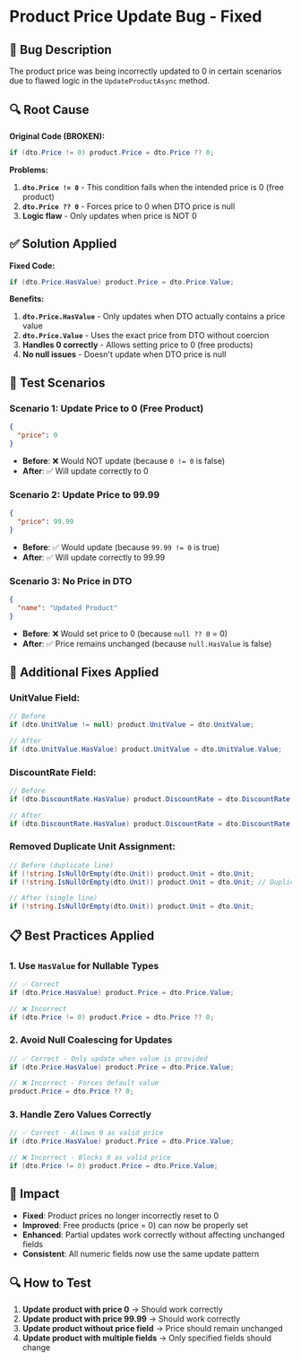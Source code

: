 # Product Price Update Bug - Fixed

## 🐛 **Bug Description**
The product price was being incorrectly updated to 0 in certain scenarios due to flawed logic in the `UpdateProductAsync` method.

## 🔍 **Root Cause**
**Original Code (BROKEN):**
```csharp
if (dto.Price != 0) product.Price = dto.Price ?? 0;
```

**Problems:**
1. **`dto.Price != 0`** - This condition fails when the intended price is 0 (free product)
2. **`dto.Price ?? 0`** - Forces price to 0 when DTO price is null
3. **Logic flaw** - Only updates when price is NOT 0

## ✅ **Solution Applied**
**Fixed Code:**
```csharp
if (dto.Price.HasValue) product.Price = dto.Price.Value;
```

**Benefits:**
1. **`dto.Price.HasValue`** - Only updates when DTO actually contains a price value
2. **`dto.Price.Value`** - Uses the exact price from DTO without coercion
3. **Handles 0 correctly** - Allows setting price to 0 (free products)
4. **No null issues** - Doesn't update when DTO price is null

## 🧪 **Test Scenarios**

### **Scenario 1: Update Price to 0 (Free Product)**
```json
{
  "price": 0
}
```
- **Before**: ❌ Would NOT update (because `0 != 0` is false)
- **After**: ✅ Will update correctly to 0

### **Scenario 2: Update Price to 99.99**
```json
{
  "price": 99.99
}
```
- **Before**: ✅ Would update (because `99.99 != 0` is true)
- **After**: ✅ Will update correctly to 99.99

### **Scenario 3: No Price in DTO**
```json
{
  "name": "Updated Product"
}
```
- **Before**: ❌ Would set price to 0 (because `null ?? 0` = 0)
- **After**: ✅ Price remains unchanged (because `null.HasValue` is false)

## 🔧 **Additional Fixes Applied**

### **UnitValue Field:**
```csharp
// Before
if (dto.UnitValue != null) product.UnitValue = dto.UnitValue;

// After
if (dto.UnitValue.HasValue) product.UnitValue = dto.UnitValue.Value;
```

### **DiscountRate Field:**
```csharp
// Before
if (dto.DiscountRate.HasValue) product.DiscountRate = dto.DiscountRate;

// After
if (dto.DiscountRate.HasValue) product.DiscountRate = dto.DiscountRate.Value;
```

### **Removed Duplicate Unit Assignment:**
```csharp
// Before (duplicate line)
if (!string.IsNullOrEmpty(dto.Unit)) product.Unit = dto.Unit;
if (!string.IsNullOrEmpty(dto.Unit)) product.Unit = dto.Unit; // Duplicate!

// After (single line)
if (!string.IsNullOrEmpty(dto.Unit)) product.Unit = dto.Unit;
```

## 📋 **Best Practices Applied**

### **1. Use `HasValue` for Nullable Types**
```csharp
// ✅ Correct
if (dto.Price.HasValue) product.Price = dto.Price.Value;

// ❌ Incorrect
if (dto.Price != 0) product.Price = dto.Price ?? 0;
```

### **2. Avoid Null Coalescing for Updates**
```csharp
// ✅ Correct - Only update when value is provided
if (dto.Price.HasValue) product.Price = dto.Price.Value;

// ❌ Incorrect - Forces default value
product.Price = dto.Price ?? 0;
```

### **3. Handle Zero Values Correctly**
```csharp
// ✅ Correct - Allows 0 as valid price
if (dto.Price.HasValue) product.Price = dto.Price.Value;

// ❌ Incorrect - Blocks 0 as valid price
if (dto.Price != 0) product.Price = dto.Price.Value;
```

## 🚀 **Impact**
- **Fixed**: Product prices no longer incorrectly reset to 0
- **Improved**: Free products (price = 0) can now be properly set
- **Enhanced**: Partial updates work correctly without affecting unchanged fields
- **Consistent**: All numeric fields now use the same update pattern

## 🔍 **How to Test**
1. **Update product with price 0** → Should work correctly
2. **Update product with price 99.99** → Should work correctly  
3. **Update product without price field** → Price should remain unchanged
4. **Update product with multiple fields** → Only specified fields should change
